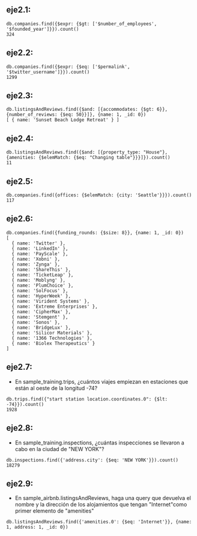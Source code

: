 ## eje2.1:

```
db.companies.find({$expr: {$gt: ['$number_of_employees', '$founded_year']}}).count()
324

```

## eje2.2:

```
db.companies.find({$expr: {$eq: ['$permalink', '$twitter_username']}}).count()
1299

```
## eje2.3:

```
db.listingsAndReviews.find({$and: [{accommodates: {$gt: 6}}, {number_of_reviews: {$eq: 50}}]}, {name: 1, _id: 0})
[ { name: 'Sunset Beach Lodge Retreat' } ]

```

## eje2.4: 

```
db.listingsAndReviews.find({$and: [{property_type: "House"}, {amenities: {$elemMatch: {$eq: "Changing table"}}}]}).count()
11

```

## eje2.5: 

```
db.companies.find({offices: {$elemMatch: {city: 'Seattle'}}}).count()
117
``` 

## eje2.6:

```
db.companies.find({funding_rounds: {$size: 8}}, {name: 1, _id: 0})
[
  { name: 'Twitter' },
  { name: 'LinkedIn' },
  { name: 'PayScale' },
  { name: 'Xobni' },
  { name: 'Zynga' },
  { name: 'ShareThis' },
  { name: 'TicketLeap' },
  { name: 'Moblyng' },
  { name: 'PlumChoice' },
  { name: 'SolFocus' },
  { name: 'HyperWeek' },
  { name: 'Virident Systems' },
  { name: 'Extreme Enterprises' },
  { name: 'CipherMax' },
  { name: 'Stemgent' },
  { name: 'Sonos' },
  { name: 'BridgeLux' },
  { name: 'Silicor Materials' },
  { name: '1366 Technologies' },
  { name: 'Biolex Therapeutics' }
]
```

## eje2.7: 

- En sample_training.trips, ¿cuántos viajes empiezan en
estaciones que están al oeste de la longitud -74?

```
db.trips.find({"start station location.coordinates.0": {$lt: -74}}).count()
1928

```

## eje2.8:
- En sample_training.inspections, ¿cuántas inspecciones se
llevaron a cabo en la ciudad de "NEW YORK"? 
```
db.inspections.find({'address.city': {$eq: 'NEW YORK'}}).count()
18279

```

## eje2.9:
-  En sample_airbnb.listingsAndReviews, haga una query que
devuelva el nombre y la dirección de los alojamientos que
tengan "Internet"como primer elemento de "amenities"

```
db.listingsAndReviews.find({'amenities.0': {$eq: 'Internet'}}, {name: 1, address: 1, _id: 0})
```

